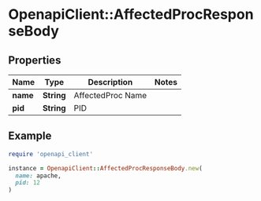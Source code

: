 # OpenapiClient::AffectedProcResponseBody

## Properties

| Name | Type | Description | Notes |
| ---- | ---- | ----------- | ----- |
| **name** | **String** | AffectedProc Name |  |
| **pid** | **String** | PID |  |

## Example

```ruby
require 'openapi_client'

instance = OpenapiClient::AffectedProcResponseBody.new(
  name: apache,
  pid: 12
)
```

